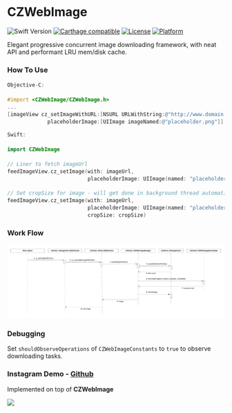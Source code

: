 # CZWebImage

![Swift Version](https://img.shields.io/badge/swift-5.0-orange.svg)
[![Carthage compatible](https://img.shields.io/badge/Carthage-compatible-4BC51D.svg?style=flat)](https://github.com/Carthage/Carthage)
[![License](https://img.shields.io/cocoapods/l/CZUtils.svg?style=flat)](http://cocoapods.org/pods/CZUtils)
[![Platform](https://img.shields.io/cocoapods/p/CZUtils.svg?style=flat)](http://cocoapods.org/pods/CZUtils)
 
Elegant progressive concurrent image downloading framework, with neat API and performant LRU mem/disk cache.

### How To Use

```objective-c
Objective-C:

#import <CZWebImage/CZWebImage.h>
...
[imageView cz_setImageWithURL:[NSURL URLWithString:@"http://www.domain.com/path/to/image.jpg"]
             placeholderImage:[UIImage imageNamed:@"placeholder.png"]];
```

```swift
Swift:

import CZWebImage

// Liner to fetch imageUrl
feedImageView.cz_setImage(with: imageUrl,
                          placeholderImage: UIImage(named: "placeholder.png"))   
                          
// Set cropSize for image - will get done in background thread automatically after download
feedImageView.cz_setImage(with: imageUrl,
                          placeholderImage: UIImage(named: "placeholder.png"),
                          cropSize: cropSize)                          
```

### Work Flow
<img src="./Docs/CZWebImage-Sequence-Diagram.png">

### Debugging
Set `shouldObserveOperations` of `CZWebImageConstants` to `true` to observe downloading tasks.
 
### Instagram Demo - [Github](https://github.com/showt1me/CZInstagram)
Implemented on top of **CZWebImage**

<img src="https://media.giphy.com/media/jSWYS99p1rXe9nSCtp/giphy.gif">
